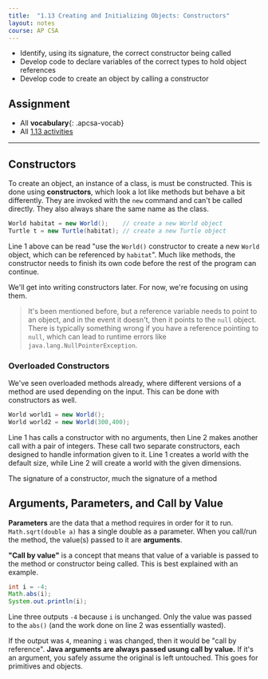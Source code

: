 ```yaml
---
title:  "1.13 Creating and Initializing Objects: Constructors"
layout: notes
course: AP CSA
---
```


- Identify, using its signature, the correct constructor being called
- Develop code to declare variables of the correct types to hold object references
- Develop code to create an object by calling a constructor

## Assignment

- All **vocabulary**{: .apcsa-vocab}
- All [1.13 activities](https://runestone.academy/ns/books/published/manvillehighschool_csawesome2_2526/topic-1-13-constructors.html)

---

## Constructors

To create an object, an instance of a class, is must be constructed. This is done using **constructors**, which look a lot like methods but behave a bit differently. They are invoked with the `new` command and can't be called directly. They also always share the same name as the class.

```java
World habitat = new World();    // create a new World object
Turtle t = new Turtle(habitat); // create a new Turtle object
```

Line 1 above can be read "use the `World()` constructor to create a new `World` object, which can be referenced by `habitat`". Much like methods, the constructor needs to finish its own code before the rest of the program can continue.

We'll get into writing constructors later. For now, we're focusing on using them.

> It's been mentioned before, but a reference variable needs to point to an object, and in the event it doesn't, then it points to the `null` object. There is typically something wrong if you have a reference pointing to `null`, which can lead to runtime errors like `java.lang.NullPointerException`.

### Overloaded Constructors

We've seen overloaded methods already, where different versions of a method are used depending on the input. This can be done with constructors as well.

```java
World world1 = new World();
World world2 = new World(300,400);
```

Line 1 has calls a constructor with no arguments, then Line 2 makes another call with a pair of integers. These call two separate constructors, each designed to handle information given to it. Line 1 creates a world with the default size, while Line 2 will create a world with the given dimensions.

The signature of a constructor, much the signature of a method 

## Arguments, Parameters, and Call by Value

**Parameters** are the data that a method requires in order for it to run. `Math.sqrt(double a)` has a single double as a parameter. When you call/run the method, the value(s) passed to it are **arguments**.

**"Call by value"** is a concept that means that value of a variable is passed to the method or constructor being called. This is best explained with an example.

```java
int i = -4;
Math.abs(i);
System.out.println(i);
```

Line three outputs `-4` because `i` is unchanged. Only the value was passed to the `abs()` (and the work done on line 2 was essentially wasted).

If the output was `4`, meaning `i` was changed, then it would be "call by reference". **Java arguments are always passed usung call by value.** If it's an argument, you safely assume the original is left untouched. This goes for primitives and objects.
